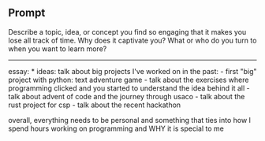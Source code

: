 ## Prompt
Describe a topic, idea, or concept you find so engaging that it makes you lose all track of time. Why does it captivate you? What or who do you turn to when you want to learn more?

_______________________________________________________________________________

essay: 
    * ideas: talk about big projects I've worked on in the past:
    - first "big" project with python: text adventure game
    - talk about the exercises where programming clicked and you started to understand the idea behind it all
    - talk about advent of code and the journey through usaco
    - talk about the rust project for csp
    - talk about the recent hackathon

  overall, everything needs to be personal and something that ties into how I spend hours working on programming and WHY it is special to me



